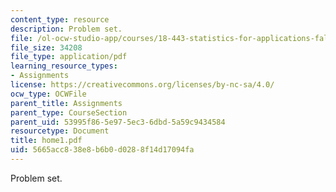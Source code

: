 ```yaml
---
content_type: resource
description: Problem set.
file: /ol-ocw-studio-app/courses/18-443-statistics-for-applications-fall-2003/5665acc838e8b6b0d0288f14d17094fa_home1.pdf
file_size: 34208
file_type: application/pdf
learning_resource_types:
- Assignments
license: https://creativecommons.org/licenses/by-nc-sa/4.0/
ocw_type: OCWFile
parent_title: Assignments
parent_type: CourseSection
parent_uid: 53995f86-5e97-5ec3-6dbd-5a59c9434584
resourcetype: Document
title: home1.pdf
uid: 5665acc8-38e8-b6b0-d028-8f14d17094fa
---
```

Problem set.